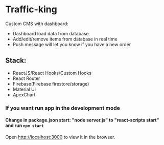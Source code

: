 # Traffic-king
Custom CMS with dashboard:
* Dashboard load data from database
* Add/edit/remove items from database in real time
* Push message will let you know if you have a new order
## Stack:
* ReactJS/React Hooks/Custom Hooks
* React Router
* Firebase(Firebase firestore/storage)
* Material UI
* ApexChart




### If you want run app in the development mode

#### Change in package.json start: "node server.js" to  "react-scripts start" and run `npm start`

Open [http://localhost:3000](http://localhost:3000) to view it in the browser.


